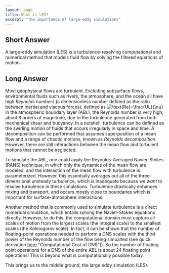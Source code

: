 ```yaml
---
layout: page
title: What is LES?
excerpt: "The importance of large-eddy simulations"
---
```


## Short Answer

A large-eddy simulation (LES) is a turbulence-resolving computational and numerical method that models fluid flow by solving the filtered equations of motion.

## Long Answer

Most geophysical flows are turbulent. Excluding subsurface flows, environmental fluids such as rivers, the atmosphere, and the ocean all have high _Reynolds numbers_ (a dimensionless number defined as the ratio between inertial and viscous forces), defined as
![$\text{Re}=\frac{UL}{\nu}$](https://render.githubusercontent.com/render/math?math=%24%5Ctext%7BRe%7D%3D%5Cfrac%7BUL%7D%7B%5Cnu%7D%24)
In the atmospheric boundary layer (ABL), the Reynolds number is very high, about 8 orders of magnitude, due to the turbulence generated from both mechanical shear and buoyancy. In a nutshell, turbulence can be defined as the swirling motion of fluids that occurs irregularly in space and time. A decomposition can be performed that assumes superposition of a mean flow and a range of chaotic motions, known as _Reynolds decomposition_. However, there are still interactions between the mean flow and turbulent motions that cannot be neglected.

To simulate the ABL, one could apply the Reynolds-Averaged Navier-Stokes (RANS) technique, in which only the dynamics of the mean flow are modeled, and the interaction of the mean flow with turbulence is parameterized. However, this essentially averages out all of the three-dimensional unsteady turbulence, which is inadequate because we _want_ to resolve turbulence in these simulations. Turbulence drastically enhances mixing and transport, and occurs mostly close to boundaries which is important for surface-atmosphere interactions.

Another method that is commonly used to simulate turbulence is a direct numerical simulation, which entails solving the Navier-Stokes equations directly. However, to do this, the computational domain must capture all scales of motion from the largest scales (the integral scale) to the smallest scales (the Kolmogorov scale). In fact, it can be shown that the number of floating-point operations needed to perform a DNS scales with the third power of the Reynolds number of the flow being simualted (see quick derivation [here](Relating_Reynolds_Number_to_DNS.pdf) "Computational Cost of DNS")). So the number of floating point operations for a DNS of the entire ABL is about 24 floating point operations! This is beyond what is computationally possible today.

This brings us to the middle ground, the large eddy simulation (LES).
